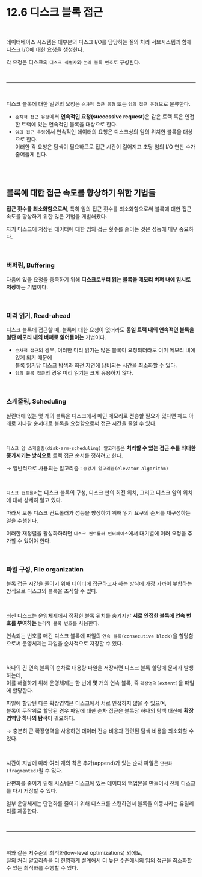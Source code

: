 # 12.6 디스크 블록 접근

<br/>

데이터베이스 시스템은 대부분의 디스크 I/O를 담당하는 질의 처리 서브시스템과 함께 디스크 I/O에 대한 요청을 생성한다.

각 요청은 디스크의 `디스크 식별자`와 `논리 블록 번호`로 구성된다.

<br/>

---

<br/>

디스크 블록에 대한 일련의 요청은 `순차적 접근 유형` 또는 `임의 접근 유형`으로 분류한다.

- `순차적 접근 유형`에서 <b>연속적인 요청(successive request)</b>은 같은 트랙 혹은 인접한 트랙에 있는 연속적인 블록을 대상으로 한다.
- `임의 접근 유형`에서 연속적인 데이터의 요청은 디스크상의 임의 위치한 블록을 대상으로 한다.  
  이러한 각 요청은 탐색이 필요하므로 접근 시간이 길어지고 초당 임의 I/O 연산 수가 줄어들게 된다.

<br/>
<br/>

## 블록에 대한 접근 속도를 향상하기 위한 기법들

**접근 횟수를 최소화함으로써**, 특히 임의 접근 횟수를 최소화함으로써 블록에 대한 접근 속도를 향상하기 위한 많은 기법을 개발해왔다.

자기 디스크에 저장된 데이터에 대한 임의 접근 횟수를 줄이는 것은 성능에 매우 중요하다.

<br/>

### 버퍼링, Buffering

다음에 있을 요청을 충족하기 위해 **디스크로부터 읽는 블록을 메모리 버퍼 내에 임시로 저장**하는 기법이다.

<br/>

### 미리 읽기, Read-ahead

디스크 블록에 접근할 때, 블록에 대한 요청이 없더라도 **동일 트랙 내의 연속적인 블록을 일단 메모리 내의 버퍼로 읽어들이는** 기법이다.

- `순차적 접근`의 경우, 이러한 미리 읽기는 많은 블록이 요청되더라도 이미 메모리 내에 있게 되기 때문에  
  블록 읽기당 디스크 탐색과 회전 지연에 낭비되는 시간을 최소화할 수 있다.
- `임의 블록 접근`의 경우 미리 읽기는 크게 유용하지 않다.

<br/>

### 스케줄링, Scheduling

실린더에 있는 몇 개의 블록을 디스크에서 메인 메모리로 전송할 필요가 있다면 헤드 아래로 지나갈 순서대로 블록을 요청함으로써 접근 시간을 줄일 수 있다.

<br/>

`디스크 암 스케줄링(disk-arm-scheduling) 알고리즘`은 **처리할 수 있는 접근 수를 최대한 증가시키는 방식으로** 트랙 접근 순서를 정하려고 한다.

→ 일반적으로 사용되는 알고리즘 : `승강기 알고리즘(elevator algorithm)`

<br/>

`디스크 컨트롤러`는 디스크 블록의 구성, 디스크 판의 회전 위치, 그리고 디스크 암의 위치에 대해 상세히 알고 있다.

따라서 보통 디스크 컨트롤러가 성능을 향상하기 위해 읽기 요구의 순서를 재구성하는 일을 수행한다.

이러한 재정렬을 활성화하려면 `디스크 컨트롤러 인터페이스`에서 대기열에 여러 요청을 추가할 수 있어야 한다.

<br/>

### 파일 구성, File organization

블록 접근 시간을 줄이기 위해 데이터에 접근하고자 하는 방식에 가장 가까이 부합하는 방식으로 디스크의 블록을 조직할 수 있다.

<br/>

최신 디스크는 운영체제에서 정확한 블록 위치를 숨기지만 **서로 인접한 블록에 연속 번호를 부여하는** `논리적 블록 번호`를 사용한다.

연속되는 번호를 매긴 디스크 블록에 파일의 `연속 블록(consecutive block)`을 할당함으로써 운영체제는 파일을 순차적으로 저장할 수 있다.

<br/>

하나의 긴 연속 블록의 순차로 대용량 파일을 저장하면 디스크 블록 할당에 문제가 발생하는데,  
이를 해결하기 위해 운영체제는 한 번에 몇 개의 연속 블록, 즉 `확장영역(extent)`을 파일에 할당한다.

파일에 할당된 다른 확장영역은 디스크에서 서로 인접하지 않을 수 있으며,  
블록이 무작위로 할당된 경우 파일에 대한 순차 접근은 블록당 하나의 탐색 대신에 **확장영역당 하나의 탐색**이 필요하다.

→ 충분히 큰 확장영역을 사용하면 데이터 전송 비용과 관련된 탐색 비용을 최소화할 수 있다.

<br/>

시간이 지남에 따라 여러 개의 착은 추가(append)가 있는 순차 파일은 `단편화(fragmented)`될 수 있다.

단편화를 줄이기 위해 시스템은 디스크에 있는 데이터의 백업본을 만들어서 전체 디스크를 다시 저장할 수 있다.

일부 운영체제는 단편화를 줄이기 위해 디스크를 스캔하면서 블록을 이동시키는 유틸리티를 제공한다.

<br/>

---

<br/>

위와 같은 저수준의 최적화(low-level optimizations) 외에도,  
질의 처리 알고리즘을 더 현명하게 설계해서 더 높은 수준에서의 임의 접근을 최소화할 수 있는 최적화를 수행할 수 있다.
